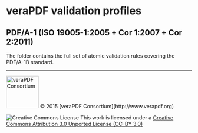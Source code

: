 # veraPDF validation profiles

## PDF/A-1 (ISO 19005-1:2005 + Cor 1:2007 + Cor 2:2011)

The folder contains the full set of atomic validation rules covering the PDF/A-1B standard.

***

<img src="http://verapdf.openpreservation.org/wp-content/uploads/sites/3/2015/06/veraPDF-logo-200.png" width="88" alt="veraPDF Consortium"/>
© 2015 [veraPDF Consortium](http://www.verapdf.org)

![Creative Commons License](https://licensebuttons.net/l/by/3.0/88x31.png)
This work is licensed under a [Creative Commons Attribution 3.0 Unported License (CC-BY 3.0)](http://creativecommons.org/licenses/by/3.0/)
